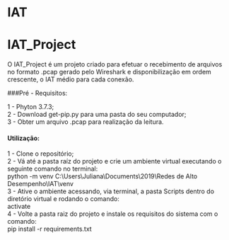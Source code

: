 # IAT
# IAT_Project

O IAT_Project é um projeto criado para efetuar o recebimento de arquivos no formato .pcap gerado pelo Wireshark e disponibilização em ordem crescente, o IAT médio para cada conexão.

###Pré - Requisitos: 

1 - Phyton 3.7.3; <br />
2 - Download get-pip.py para uma pasta do seu computador;  <br />
3 - Obter um arquivo .pcap para realização da leitura.   <br />

#### Utilização:
1 - Clone o repositório;    <br />
2 - Vá até a pasta raíz do projeto e crie um ambiente virtual executando o seguinte comando no terminal:    <br />
	  python -m venv C:\Users\Juliana\Documents\2019\Redes de Alto Desempenho\IAT\venv   <br />
3 - Ative o ambiente acessando, via terminal, a pasta Scripts dentro do diretório virtual e rodando o comando:    <br />
    activate    <br />
4 - Volte a pasta raiz do projeto e instale os requisitos do sistema com o comando:    <br />
  	pip install -r requirements.txt    <br />
